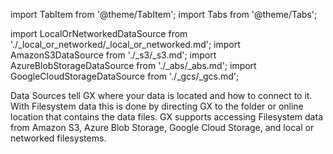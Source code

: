 import TabItem from '@theme/TabItem';
import Tabs from '@theme/Tabs';

import LocalOrNetworkedDataSource from './_local_or_networked/_local_or_networked.md';
import AmazonS3DataSource from './_s3/_s3.md';
import AzureBlobStorageDataSource from './_abs/_abs.md';
import GoogleCloudStorageDataSource from './_gcs/_gcs.md';

Data Sources tell GX where your data is located and how to connect to it.  With Filesystem data this is done by directing GX to the folder or online location that contains the data files.  GX supports accessing Filesystem data from Amazon S3, Azure Blob Storage, Google Cloud Storage, and local or networked filesystems.

<Tabs queryString="environment" groupId="environment" defaultValue="filesystem">

   <TabItem value="filesystem" label="Local or networked filesystem">
   <LocalOrNetworkedDataSource/>
   </TabItem>

   <TabItem value="s3" label="Amazon S3">
   <AmazonS3DataSource/>
   </TabItem>

   <TabItem value="abs" label="Azure Blob Storage">
   <AzureBlobStorageDataSource/>
   </TabItem>

   <TabItem value="gcs" label="Google Cloud Storage">
   <GoogleCloudStorageDataSource/>
   </TabItem>

</Tabs>
